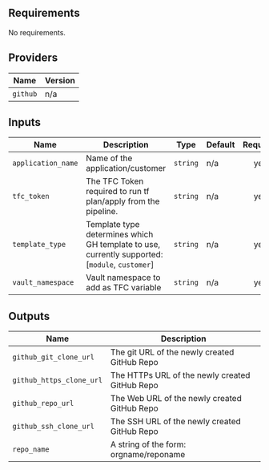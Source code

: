 ## Requirements

No requirements.

## Providers

| Name | Version |
|------|---------|
| `github` | n/a |

## Inputs

| Name | Description | Type | Default | Required |
|------|-------------|------|---------|:--------:|
| `application_name` | Name of the application/customer | `string` | n/a | yes |
| `tfc_token` | The TFC Token required to run tf plan/apply from the pipeline. | `string` | n/a | yes |
| `template_type` | Template type determines which GH template to use, currently supported: [`module`, `customer`] | `string` | n/a | yes |
| `vault_namespace` | Vault namespace to add as TFC variable | `string` | n/a | yes |

## Outputs

| Name | Description |
|------|-------------|
| `github_git_clone_url` | The git URL of the newly created GitHub Repo |
| `github_https_clone_url` | The HTTPs URL of the newly created GitHub Repo |
| `github_repo_url` | The Web URL of the newly created GitHub Repo |
| `github_ssh_clone_url` | The SSH URL of the newly created GitHub Repo |
| `repo_name` | A string of the form: orgname/reponame |
